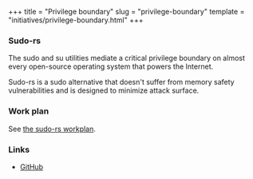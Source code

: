 +++
title = "Privilege boundary"
slug = "privilege-boundary"
template = "initiatives/privilege-boundary.html"
+++

### Sudo-rs

The sudo and su utilities mediate a critical privilege boundary on almost every open-source operating system
that powers the Internet.

Sudo-rs is a sudo alternative that doesn't suffer from memory safety vulnerabilities and is
designed to minimize attack surface.

### Work plan

See <a href="/initiatives/workplan-sudo-rs">the sudo-rs workplan</a>.

### Links

- [GitHub](https://github.com/memorysafety/sudo-rs)

        
